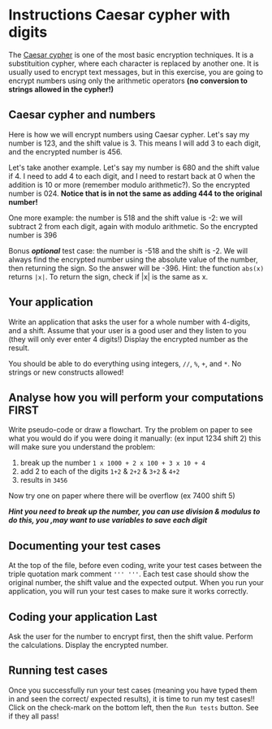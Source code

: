 # Instructions   Caesar cypher with digits

The [Caesar cypher](https://en.wikipedia.org/wiki/Caesar_cypher) is one of the most basic encryption techniques. It is a substituition cypher, where each character is replaced by another one. It is usually used to encrypt text messages, but in this exercise, you are going to encrypt numbers using only the arithmetic operators __(no conversion to strings allowed in the cypher!)__

## Caesar cypher and numbers

Here is how we will encrypt numbers using Caesar cypher. Let's say my number is 123, 
and the shift value is 3. This means I will add 3 to each digit, and the encrypted 
number is 456.

Let's take another example. Let's say my number is 680 and the shift value if 4. I need 
to add 4 to each digit, and I need to restart back at 0 when the addition is 10 or more 
(remember modulo arithmetic?). So the encrypted number is 024. __Notice that is in not 
the same as adding 444 to the original number!__

One more example: the number is 518 and the shift value is -2: we will subtract 2 from 
each digit, again with modulo arithmetic. So the encrypted number is 396

Bonus ___optional___ test case: the number is -518 and the shift is -2. We will always find 
the encrypted number using the absolute value of the number, then returning the sign. 
So the answer will be -396. Hint: the function `abs(x)` returns `|x|`. To return the 
sign, check if |x| is the same as x.
## Your application
Write an application that asks the user for a whole number with 4-digits, and a shift. Assume that your user is a good user and they listen to you (they will only ever enter 4 digits!) Display the encrypted number as the result.

You should be able to do everything using integers, `//`, `%`, `+`, and `*`. No strings 
or new constructs allowed!

## Analyse how you will perform your computations FIRST
Write pseudo-code or draw a flowchart. Try the problem on paper to see what you would 
do if you were doing it manually: (ex input 1234  shift 2)  this will make sure you 
understand the problem:

1. break up the number `1 x 1000 + 2 x 100 + 3 x 10 + 4    `
1. add 2 to each of the digits    `1+2` & `2+2` & `3+2` & `4+2`
1. results in  `3456`

Now try one on paper where there will be overflow (ex 7400 shift 5)

___Hint you need to break up the number, you can use division & modulus to do this, you ,may  want to use variables to save each digit___
## Documenting your test cases
At the top of the file, before even coding, write your test cases between the triple 
quotation mark comment `''' '''`. Each test case should show the original number, the 
shift value and the expected output. When you run your application, you will run your 
test cases to make sure it works correctly.

## Coding your application  Last
Ask the user for the number to encrypt first, then the shift value. Perform the calculations. Display the encrypted number.

## Running test cases
Once you successfully run your test cases (meaning you have typed them in and seen the
correct/ expected results), it is time to run my test cases!! Click on the check-mark 
on the bottom left, then the `Run tests` button. See if they all pass!